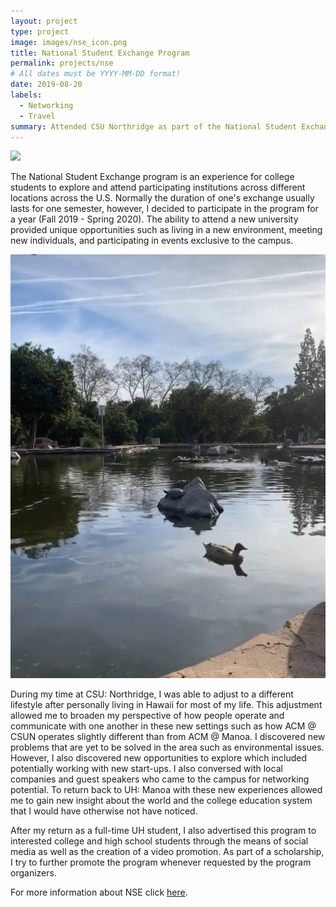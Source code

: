 ```yaml
---
layout: project
type: project
image: images/nse_icon.png
title: National Student Exchange Program
permalink: projects/nse
# All dates must be YYYY-MM-DD format!
date: 2019-08-20
labels:
  - Networking
  - Travel
summary: Attended CSU Northridge as part of the National Student Exchange Program.
---
```


<img class="ui medium right floated rounded image" src="../images/nse_1.png">


The National Student Exchange program is an experience for college students to explore and attend participating institutions across different locations across the U.S.  Normally the duration of one's exchange usually lasts for one semester, however, I decided to participate in the program for a year (Fall 2019 - Spring 2020).  The ability to attend a new university provided unique opportunities such as living in a new environment, meeting new individuals, and participating in events exclusive to the campus. 


<img class="ui medium left floated rounded image" src="../images/nse_2.png">


During my time at CSU: Northridge, I was able to adjust to a different lifestyle after personally living in Hawaii for most of my life.  This adjustment allowed me to broaden my perspective of how people operate and communicate with one another in these new settings such as how  ACM @ CSUN operates slightly different than from ACM @ Manoa.  I discovered new problems that are yet to be solved in the area such as environmental issues.  However, I also discovered new opportunities to explore which included potentially working with new start-ups.  I also conversed with local companies and guest speakers who came to the campus for networking potential.  To return back to UH: Manoa with these new experiences allowed me to gain new insight about the world and the college education system that I would have otherwise not have noticed.

After my return as a full-time UH student, I also advertised this program to interested college and high school students through the means of social media as well as the creation of a video promotion.  As part of a scholarship, I try to further promote the program whenever requested by the program organizers.


For more information about NSE click [here](https://www.nse.org/).



